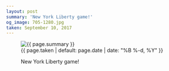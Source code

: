 ```yaml
---
layout: post
summary: 'New York Liberty game!'
og_image: 705-1280.jpg
taken: September 10, 2017
---
```


<figure class="post">
<img alt="{{ page.summary }}" sizes="(min-width: 700px) 50vw, calc(100vw - 2rem)" src="{{ site.assets_url }}/705-640.jpg" srcset="{{ site.assets_url }}/705-320.jpg 320w, {{ site.assets_url }}/705-640.jpg 640w, {{ site.assets_url }}/705-960.jpg 960w, {{ site.assets_url }}/705-1280.jpg 1280w"/>
<figcaption>
<time>{{ page.taken | default: page.date | date: "%B %-d, %Y" }}</time>
<p>New York Liberty game!</p>
</figcaption>
</figure>
